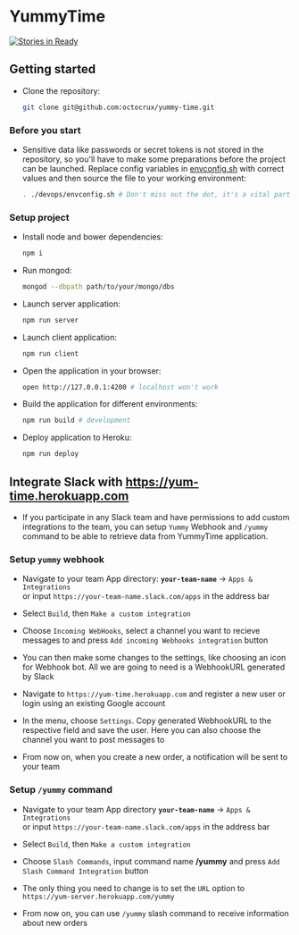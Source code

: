 # YummyTime

[![Stories in Ready](https://badge.waffle.io/octocrux/yummy-time.svg?label=ready&title=Ready)](http://waffle.io/octocrux/yummy-time)

## Getting started

- Clone the repository:

  ```sh
  git clone git@github.com:octocrux/yummy-time.git
  ```

### Before you start

- Sensitive data like passwords or secret tokens is not stored in the repository,
so you'll have to make some preparations before the project can be launched.
Replace config variables in [envconfig.sh](devops/envconfig.sh) with correct
values and then source the file to your working environment:

  ```sh
  . ./devops/envconfig.sh # Don't miss out the dot, it's a vital part :)
  ```

### Setup project

- Install node and bower dependencies:

  ```sh
  npm i
  ```

- Run mongod:

  ```sh
  mongod --dbpath path/to/your/mongo/dbs
  ```

- Launch server application:

  ```sh
  npm run server
  ```

- Launch client application:

  ```sh
  npm run client
  ```

- Open the application in your browser:

  ```sh
  open http://127.0.0.1:4200 # localhost won't work
  ```

- Build the application for different environments:

  ```sh
  npm run build # development
  ```

- Deploy application to Heroku:

  ```sh
  npm run deploy
  ```

## Integrate Slack with https://yum-time.herokuapp.com

- If you participate in any Slack team and have permissions to add
custom integrations to the team, you can setup `Yummy` Webhook and `/yummy` command
to be able to retrieve data from YummyTime application.

### Setup `yummy` webhook

- Navigate to your team App directory: **`your-team-name`** -> `Apps & Integrations`  
or input `https://your-team-name.slack.com/apps` in the address bar

- Select `Build`, then `Make a custom integration`

- Choose `Incoming WebHooks`, select a channel you want to recieve messages to and
press `Add incoming Webhooks integration` button

- You can then make some changes to the settings, like choosing an icon
for Webhook bot. All we are going to need is a WebhookURL generated by Slack

- Navigate to `https://yum-time.herokuapp.com` and register a new user or login using an existing Google account

- In the menu, choose `Settings`. Copy generated WebhookURL to the respective field
and save the user. Here you can also choose the channel you want to post messages to

- From now on, when you create a new order, a notification will be sent to your team

### Setup `/yummy` command

- Navigate to your team App directory **`your-team-name`** -> `Apps & Integrations`  
or input `https://your-team-name.slack.com/apps` in the address bar

- Select `Build`, then `Make a custom integration`

- Choose `Slash Commands`, input command name **/yummy** and press `Add Slash Command Integration` button

- The only thing you need to change is to set the `URL` option to  
`https://yum-server.herokuapp.com/yummy`

- From now on, you can use `/yummy` slash command to receive information about new orders
